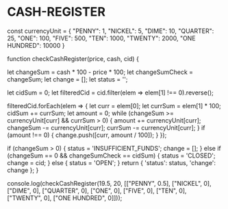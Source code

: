 # CASH-REGISTER
const currencyUnit = {
  "PENNY": 1,
  "NICKEL": 5,
  "DIME": 10,
  "QUARTER": 25,
  "ONE": 100,
  "FIVE": 500,
  "TEN": 1000,
  "TWENTY": 2000,
  "ONE HUNDRED": 10000
}


function checkCashRegister(price, cash, cid) {

  let changeSum = cash * 100 - price * 100;
  let changeSumCheck = changeSum;
  let change = [];
  let status = '';

  let cidSum = 0;
  let filteredCid = cid.filter(elem => elem[1] !== 0).reverse();

  filteredCid.forEach(elem => {
    let curr = elem[0];
    let currSum = elem[1] * 100;
    cidSum += currSum;
    let amount = 0;
    while (changeSum >= currencyUnit[curr] && currSum > 0) {
      amount += currencyUnit[curr];
      changeSum -= currencyUnit[curr];
      currSum -= currencyUnit[curr];
    }
    if (amount !== 0) {
      change.push([curr, amount / 100]);
    }
  });

  if (changeSum > 0) {
    status = 'INSUFFICIENT_FUNDS';
    change = [];
  } else if (changeSum == 0 && changeSumCheck == cidSum) {
    status = 'CLOSED';
    change = cid;
  } else {
    status = 'OPEN';
  }
  return { 'status': status, 'change': change };
}

console.log(checkCashRegister(19.5, 20, [["PENNY", 0.5], ["NICKEL", 0], ["DIME", 0], ["QUARTER", 0], ["ONE", 0], ["FIVE", 0], ["TEN", 0], ["TWENTY", 0], ["ONE HUNDRED", 0]]));
